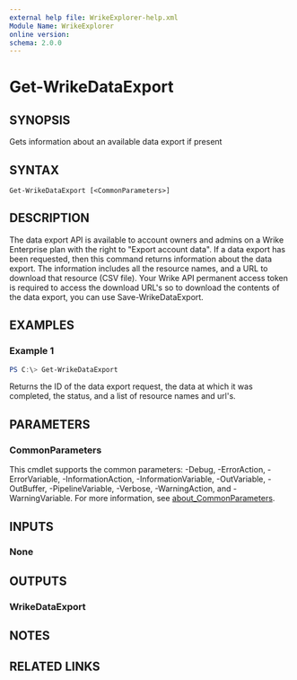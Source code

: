 ```yaml
---
external help file: WrikeExplorer-help.xml
Module Name: WrikeExplorer
online version:
schema: 2.0.0
---
```


# Get-WrikeDataExport

## SYNOPSIS
Gets information about an available data export if present

## SYNTAX

```
Get-WrikeDataExport [<CommonParameters>]
```

## DESCRIPTION
The data export API is available to account owners and admins on a Wrike Enterprise plan with the right to "Export account data". If a data export has been requested, then this command returns information about the data export. The information includes all the resource names, and a URL to download that resource (CSV file). Your Wrike API permanent access token is required to access the download URL's so to download the contents of the data export, you can use Save-WrikeDataExport.

## EXAMPLES

### Example 1
```powershell
PS C:\> Get-WrikeDataExport
```

Returns the ID of the data export request, the data at which it was completed, the status, and a list of resource names and url's.

## PARAMETERS

### CommonParameters
This cmdlet supports the common parameters: -Debug, -ErrorAction, -ErrorVariable, -InformationAction, -InformationVariable, -OutVariable, -OutBuffer, -PipelineVariable, -Verbose, -WarningAction, and -WarningVariable. For more information, see [about_CommonParameters](http://go.microsoft.com/fwlink/?LinkID=113216).

## INPUTS

### None

## OUTPUTS

### WrikeDataExport

## NOTES

## RELATED LINKS
